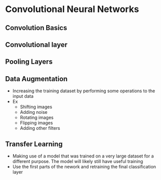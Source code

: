 # Convolutional Neural Networks


## Convolution Basics


## Convolutional layer


## Pooling Layers



## Data Augmentation
- Increasing the training dataset by performing some operations to the input data
- Ex
  - Shifting images
  - Adding noise
  - Rotating images
  - Flipping images
  - Adding other filters


## Transfer Learning

- Making use of a model that was trained on a very large dataset for a different purpose. The model will likely still have useful training
- Use the first parts of the nework and retraining the final classification layer